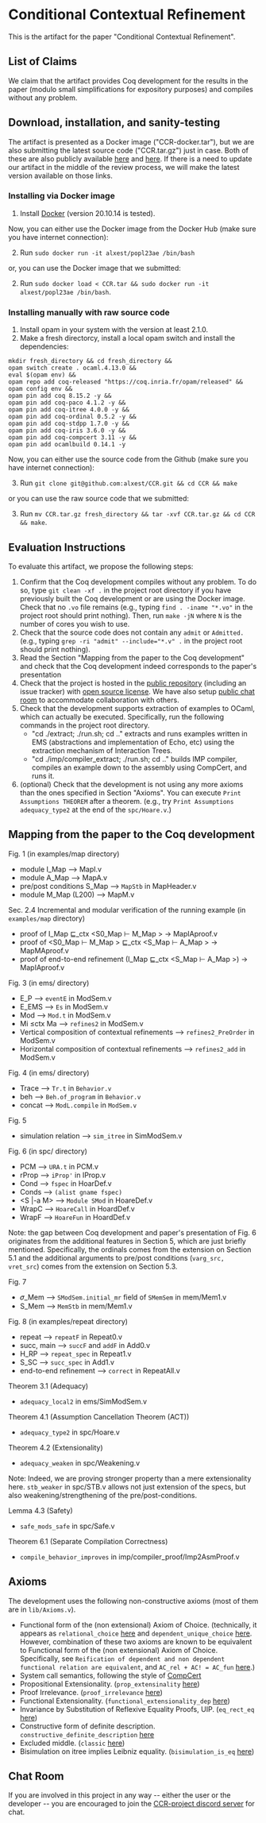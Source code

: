# Conditional Contextual Refinement

This is the artifact for the paper "Conditional Contextual Refinement".

## List of Claims
We claim that the artifact provides Coq development for the results in
the paper (modulo small simplifications for expository purposes) and
compiles without any problem.

## Download, installation, and sanity-testing
The artifact is presented as a Docker image ("CCR-docker.tar"), but we
are also submitting the latest source code ("CCR.tar.gz") just in
case. Both of these are also publicly available
[here](https://github.com/alxest/CCR) and
[here](https://hub.docker.com/repository/docker/alxest/popl23ae).  If
there is a need to update our artifact in the middle of the review
process, we will make the latest version available on those links.

### Installing via Docker image
1. Install [Docker](https://www.docker.com/) (version 20.10.14 is
tested).

Now, you can either use the Docker image from the Docker Hub (make
sure you have internet connection):

2. Run `sudo docker run -it alxest/popl23ae /bin/bash`

or, you can use the Docker image that we submitted:

2. Run `sudo docker load < CCR.tar && sudo docker run -it alxest/popl23ae /bin/bash`.


### Installing manually with raw source code
1. Install opam in your system with the version at least 2.1.0.
2. Make a fresh directorcy, install a local opam switch and install the dependencies:
```
mkdir fresh_directory && cd fresh_directory &&
opam switch create . ocaml.4.13.0 &&
eval $(opam env) &&
opam repo add coq-released "https://coq.inria.fr/opam/released" &&
opam config env &&
opam pin add coq 8.15.2 -y &&
opam pin add coq-paco 4.1.2 -y &&
opam pin add coq-itree 4.0.0 -y &&
opam pin add coq-ordinal 0.5.2 -y &&
opam pin add coq-stdpp 1.7.0 -y &&
opam pin add coq-iris 3.6.0 -y &&
opam pin add coq-compcert 3.11 -y &&
opam pin add ocamlbuild 0.14.1 -y
```

Now, you can either use the source code from the Github (make sure you
have internet connection):

3. Run `git clone git@github.com:alxest/CCR.git && cd CCR && make`

or you can use the raw source code that we submitted:

3. Run `mv CCR.tar.gz fresh_directory && tar -xvf CCR.tar.gz && cd CCR && make`.

## Evaluation Instructions
To evaluate this artifact, we propose the following steps:
1. Confirm that the Coq development compiles without any problem.  To
   do so, type `git clean -xf .` in the project root directory if you
   have previously built the Coq development or are using the Docker
   image. Check that no `.vo` file remains (e.g., typing `find
   . -iname "*.vo"` in the project root should print nothing). Then,
   run `make -jN` where `N` is the number of cores you wish to use.
2. Check that the source code does not contain any `admit` or
   `Admitted.` (e.g., typing `grep -ri "admit" --include="*.v" .`  in
   the project root should print nothing).
3. Read the Section "Mapping from the paper to the Coq development"
   and check that the Coq development indeed corresponds to the
   paper's presentation
4. Check that the project is hosted in the [public
   repository](https://github.com/alxest/CCR) (including an issue
   tracker) with [open source
   license](https://github.com/alxest/CCR/blob/popl23ae/LICENSE). We
   have also setup [public chat room](https://discord.gg/jQezqzJZ) to
   accommodate collaboration with others.
5. Check that the development supports extraction of examples to
   OCaml, which can actually be executed. Specifically, run the
   following commands in the project root directory.
   - "cd ./extract; ./run.sh; cd .." extracts and runs examples
     written in EMS (abstractions and implementation of Echo, etc)
     using the extraction mechanism of Interaction Trees.
   - "cd ./imp/compiler_extract; ./run.sh; cd .." builds IMP compiler,
     compiles an example down to the assembly using CompCert, and runs
     it.
6. (optional) Check that the development is not using any more axioms
   than the ones specified in Section "Axioms". You can execute `Print
   Assumptions THEOREM` after a theorem. (e.g., try `Print Assumptions
   adequacy_type2` at the end of the `spc/Hoare.v`.)

## Mapping from the paper to the Coq development
Fig. 1
(in examples/map directory)
- module I_Map --> MapI.v
- module A_Map --> MapA.v
- pre/post conditions S_Map --> `MapStb` in MapHeader.v
- module M_Map (L200) --> MapM.v

Sec. 2.4 Incremental and modular verification of the running example
(in `examples/map` directory)
- proof of I_Map ⊑_ctx <S0_Map ⊢ M_Map > -> MapIAproof.v
- proof of <S0_Map ⊢ M_Map > ⊑_ctx <S_Map ⊢ A_Map > -> MapMAproof.v
- proof of end-to-end refinement (I_Map ⊑_ctx <S_Map ⊢ A_Map >) -> MapIAproof.v

Fig. 3
(in ems/ directory)
- E_P --> `eventE` in ModSem.v
- E_EMS --> `Es` in ModSem.v
- Mod --> `Mod.t` in ModSem.v
- Mi ≤ctx Ma --> `refines2` in ModSem.v
- Vertical composition of contextual refinements --> `refines2_PreOrder` in ModSem.v
- Horizontal composition of contextual refinements --> `refines2_add` in ModSem.v

Fig. 4
(in ems/ directory)
- Trace --> `Tr.t` in `Behavior.v`
- beh --> `Beh.of_program` in `Behavior.v`
- concat --> `ModL.compile` in `ModSem.v`

Fig. 5
- simulation relation --> `sim_itree` in SimModSem.v

Fig. 6
(in spc/ directory)
- PCM --> `URA.t` in PCM.v
- rProp --> `iProp'` in IProp.v
- Cond --> `fspec` in HoarDef.v
- Conds --> `(alist gname fspec)`
- <S |-a M> --> `Module SMod` in HoareDef.v
- WrapC --> `HoareCall` in HoardDef.v
- WrapF --> `HoareFun` in HoardDef.v 

Note: the gap between Coq development and paper's presentation of
Fig. 6 originates from the additional features in Section 5, which are
just briefly mentioned. Specifically, the ordinals comes from the
extension on Section 5.1 and the additional arguments to pre/post
conditions (`varg_src, vret_src`) comes from the extension on Section
5.3.

Fig. 7
- 𝜎_Mem --> `SModSem.initial_mr` field of `SMemSem` in mem/Mem1.v
- S_Mem --> `MemStb` in mem/Mem1.v

Fig. 8
(in examples/repeat directory)
- repeat --> `repeatF` in Repeat0.v
- succ, main --> `succF` and `addF` in Add0.v
- H_RP --> `repeat_spec` in Repeat1.v
- S_SC --> `succ_spec` in Add1.v
- end-to-end refinement --> `correct` in RepeatAll.v

Theorem 3.1 (Adequacy)
- `adequacy_local2` in ems/SimModSem.v

Theorem 4.1 (Assumption Cancellation Theorem (ACT))
- `adequacy_type2` in spc/Hoare.v

Theorem 4.2 (Extensionality)
- `adequacy_weaken` in spc/Weakening.v

Note: Indeed, we are proving stronger property than a mere
extensionality here. `stb_weaker` in spc/STB.v allows not just
extension of the specs, but also weakening/strengthening of the
pre/post-conditions.

Lemma 4.3 (Safety)
- `safe_mods_safe` in spc/Safe.v

Theorem 6.1 (Separate Compilation Correctness)
- `compile_behavior_improves` in imp/compiler_proof/Imp2AsmProof.v

## Axioms
The development uses the following non-constructive axioms (most of them are in `lib/Axioms.v`).
- Functional form of the (non extensional) Axiom of Choice.
  (technically, it appears as `relational_choice`
  [here](https://coq.inria.fr/library/Coq.Logic.RelationalChoice.html)
  and `dependent_unique_choice`
  [here](https://coq.inria.fr/library/Coq.Logic.ClassicalUniqueChoice.html).
  However, combination of these two axioms are known to be equivalent
  to Functional form of the (non extensional) Axiom of Choice.
  Specifically, see `Reification of dependent and non dependent
  functional relation are equivalent`, and `AC_rel + AC! = AC_fun`
  [here](https://coq.inria.fr/library/Coq.Logic.ChoiceFacts.html).)
- System call semantics, following the style of [CompCert](https://github.com/AbsInt/CompCert/blob/master/common/Events.v#L1483)
- Propositional Extensionality. (`prop_extensinality` [here](https://coq.inria.fr/library/Coq.Logic.ClassicalFacts.html))
- Proof Irrelevance. (`proof_irrelevance` [here](https://coq.inria.fr/library/Coq.Logic.ClassicalFacts.html))
- Functional Extensionality. (`functional_extensionality_dep` [here](https://coq.inria.fr/library/Coq.Logic.FunctionalExtensionality.html))
- Invariance by Substitution of Reflexive Equality Proofs, UIP. (`eq_rect_eq` [here](https://coq.inria.fr/library/Coq.Logic.Eqdep.html))
- Constructive form of definite description. `constructive_definite_description` [here](https://coq.inria.fr/library/Coq.Logic.Description.html)
- Excluded middle. (`classic` [here](https://coq.inria.fr/library/Coq.Logic.Classical_Prop.html))
- Bisimulation on itree implies Leibniz equality. (`bisimulation_is_eq` [here](https://github.com/DeepSpec/InteractionTrees/blob/master/theories/Eq/EqAxiom.v#L18))

## Chat Room
If you are involved in this project in any way -- either the user or
the developer -- you are encouraged to join the [CCR-project discord
server](https://discord.gg/jQezqzJZ) for chat.
